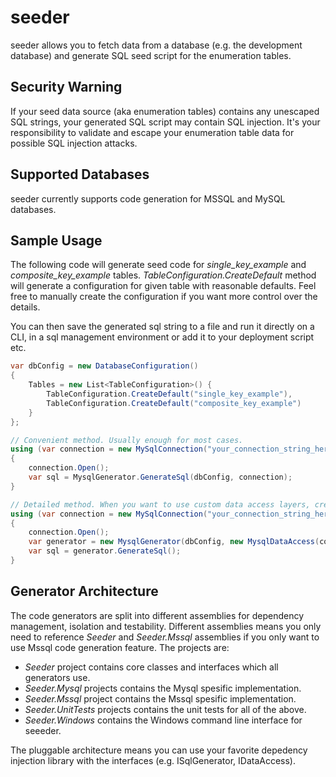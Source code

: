 # seeder
seeder allows you to fetch data from a database (e.g. the development database) and generate SQL seed script for the enumeration tables.

## Security Warning
If your seed data source (aka enumeration tables) contains any unescaped SQL strings, your generated SQL script may contain SQL injection. It's your responsibility to validate and escape your enumeration table data for possible SQL injection attacks.

## Supported Databases
seeder currently supports code generation for MSSQL and MySQL databases.

## Sample Usage

The following code will generate seed code for *single_key_example* and *composite_key_example* tables. *TableConfiguration.CreateDefault* method will generate a configuration for given table with reasonable defaults. Feel free to manually create the configuration if you want more control over the details.

You can then save the generated sql string to a file and run it directly on a CLI, in a sql management environment or add it to your deployment script etc.

```c#
var dbConfig = new DatabaseConfiguration()
{
    Tables = new List<TableConfiguration>() {
        TableConfiguration.CreateDefault("single_key_example"),
        TableConfiguration.CreateDefault("composite_key_example")
    }
};

// Convenient method. Usually enough for most cases.
using (var connection = new MySqlConnection("your_connection_string_here"))
{
    connection.Open();
    var sql = MysqlGenerator.GenerateSql(dbConfig, connection);
}

// Detailed method. When you want to use custom data access layers, create the generator with a factory or use dependency injection for creating the generator etc.
using (var connection = new MySqlConnection("your_connection_string_here"))
{
    connection.Open();
    var generator = new MysqlGenerator(dbConfig, new MysqlDataAccess(connection));
    var sql = generator.GenerateSql();
}
```

## Generator Architecture
The code generators are split into different assemblies for dependency management, isolation and testability. Different assemblies means you only need to reference *Seeder* and *Seeder.Mssql* assemblies if you only want to use Mssql code generation feature. The projects are:
* *Seeder* project contains core classes and interfaces which all generators use.
* *Seeder.Mysql* projects contains the Mysql spesific implementation.
* *Seeder.Mssql* project contains the Mssql spesific implementation.
* *Seeder.UnitTests* projects contains the unit tests for all of the above.
* *Seeder.Windows* contains the Windows command line interface for seeeder.

The pluggable architecture means you can use your favorite depedency injection library with the interfaces (e.g. ISqlGenerator, IDataAccess).
